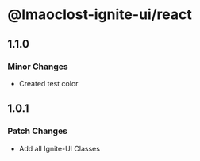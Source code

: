 # @lmaoclost-ignite-ui/react

## 1.1.0

### Minor Changes

- Created test color

## 1.0.1

### Patch Changes

- Add all Ignite-UI Classes
